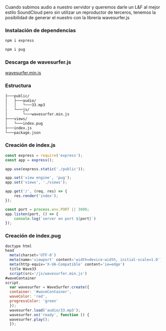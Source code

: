 Cuando subimos audio a nuestro servidor y queremos darle un L&F al mejor estilo SoundCloud pero sin utilizar un reproductor de terceros, tenemos la posibilidad de generar el nuestro con la librería wavesurfer.js

### Instalación de dependencias
```bash
npm i express

npm i pug
```

### Descarga de wavesurfer.js
[wavesurfer.min.js](https://unpkg.com/wavesurfer.js@3.1.0/dist/wavesurfer.min.js)

### Estructura
```bash
├───public/
│   ├───audio/
│   │   └───33.mp3
│   └───js/
│       └───wavesurfer.min.js
├───views/
│   └───index.pug
├───index.js
└───package.json
```

### Creación de index.js
```javascript
const express = require('express');
const app = express();

app.use(express.static('./public'));

app.set('view engine', 'pug');
app.set('views', './views');

app.get('/', (req, res) => {
    res.render('index');
});

const port = process.env.PORT || 3000;
app.listen(port, () => {
    console.log(`server en port ${port}`)
});
```

### Creación de index.pug
```javascript
doctype html
head
  meta(charset='UTF-8')
  meta(name='viewport' content='width=device-width, initial-scale=1.0')
  meta(http-equiv='X-UA-Compatible' content='ie=edge')
  title Wave33
  script(src='/js/wavesurfer.min.js')
#waveContainer
script.
  var wavesurfer = WaveSurfer.create({
  container: '#waveContainer',
  waveColor: 'red',
  progressColor: 'green'
  });
  wavesurfer.load('audio/33.mp3');
  wavesurfer.on('ready', function () {
  wavesurfer.play();
  });
```

